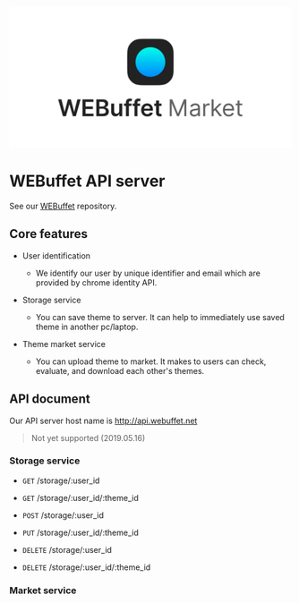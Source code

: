 ![Getting started](./img/webuffet_market_banner.png)


# WEBuffet API server

See our [WEBuffet](https://github.com/CAU-OSS-2019/webuffet) repository.


## Core features

- User identification
  - We identify our user by unique identifier and email which are provided by chrome identity API.
  
- Storage service
  - You can save theme to server. It can help to immediately use saved theme in another pc/laptop.

- Theme market service  
  - You can upload theme to market. It makes to users can check, evaluate, and download each other's themes.


## API document

Our API server host name is http://api.webuffet.net  
> Not yet supported (2019.05.16)


### Storage service

- <code>GET</code> /storage/:user_id

- <code>GET</code> /storage/:user_id/:theme_id

- <code>POST</code> /storage/:user_id

- <code>PUT</code> /storage/:user_id/:theme_id

- <code>DELETE</code> /storage/:user_id

- <code>DELETE</code> /storage/:user_id/:theme_id


### Market service
